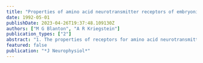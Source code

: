 ```yaml
---
title: "Properties of amino acid neurotransmitter receptors of embryonic cortical neurons when activated by exogenous and endogenous agonists"
date: 1992-05-01
publishDate: 2023-04-26T19:37:48.109130Z
authors: ["M G Blanton", "A R Kriegstein"]
publication_types: ["2"]
abstract: "1. The properties of receptors for amino acid neurotransmitters expressed by developing cortical neurons were studied with the use of whole-cell recording in the intact cerebral cortex of embryonic turtles in vitro. The inhibitory agonist gamma-aminobutyric acid (GABA) and the excitatory agonist glutamate were focally applied to single cells under voltage clamp, and the ionic dependence, voltage dependence, and pharmacological sensitivity of the responses were characterized. The responses mediated by a glutamate receptor subtype, the N-methyl-D-aspartate (NMDA) receptor, produced by glutamate and by evoked release of an endogenous excitatory agonist, were compared further. Fluctuation analysis was used to characterize the properties of the NMDA channels and the mechanism of action of receptor antagonists. 2. When postmitotic neurons first appeared at stage 15, all neurons tested responded to GABA with a current that reversed at the equilibrium potential for chloride ions and that was sensitive to the GABAA receptor antagonist bicuculline methiodide (BMI). As development proceeded, an increasing proportion of neurons also responded with a BMI-insensitive current that reversed near the equilibrium potential for potassium ions. This current was blocked by the GABAB receptor antagonist 3-amino-2-propyl phosponic acid (phaclofen). The GABAB agonist baclofen, however, failed to produce a detectable postsynaptic current. 3. Neurons at stage 15 showed a biphasic response to glutamate that reversed at the equilibrium potential for cations. All neurons tested showed a slow, sustained response associated with an increase in current variance compared with background, and, as development proceeded, an increasing proportion also exhibited a fast, transient response. Both fast and slow responses varied linearly with voltage in the absence of Mg2+ ions, but the addition of Mg2+ ions to the bathing medium attenuated the slow response at hyperpolarized potentials. As a result, the current-voltage relation of the slow response in the presence of Mg2+ ions exhibited a region of negative slope conductance, like that of currents mediated by NMDA receptors. 4. The fast and slow responses to glutamate differed in their pharmacological sensitivity. The fast responses were sensitive to the non-NMDA receptor antagonist 6-cyano-7-nitroquinoxaline-2,3-dione (CNQX), whereas the slow responses were sensitive to the NMDA receptor antagonist D(-)-2-amino-5-phosphonovalerate (D-APV). 5. When cells were held at -70 mV, glutamate evoked a fluctuating current consisting of channel currents with a mean open time, tau, of 4.42 +/- 0.47 (SE) ms in early postmitotic neurons at stage 15 and 4.99 +/- 0.38 ms at stages 17-20.(ABSTRACT TRUNCATED AT 400 WORDS)"
featured: false
publication: "*J Neurophysiol*"
---
```


